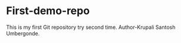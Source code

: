 # First-demo-repo
This is my first Git repository try second time.
Author-Krupali Santosh Umbergonde.
